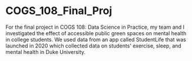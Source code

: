 # COGS_108_Final_Proj

For the final project in COGS 108: Data Science in Practice, my team and I investigated the effect of accessible public green spaces on mental health in college students. We used data from an app called StudentLife that was launched in 2020 which collected data on students' exercise, sleep, and mental health in Duke University. 
